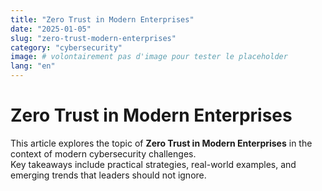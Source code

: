 ```yaml
---
title: "Zero Trust in Modern Enterprises"
date: "2025-01-05"
slug: "zero-trust-modern-enterprises"
category: "cybersecurity"
image: # volontairement pas d'image pour tester le placeholder
lang: "en"
---
```


# Zero Trust in Modern Enterprises

This article explores the topic of **Zero Trust in Modern Enterprises** in the context of modern cybersecurity challenges.  
Key takeaways include practical strategies, real-world examples, and emerging trends that leaders should not ignore.
